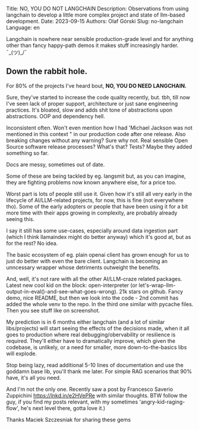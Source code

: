 Title: NO, YOU DO NOT LANGCHAIN
Description: Observations from using langchain to develop a little more complex project and state of llm-based development.
Date: 2023-09-15
Authors: Olaf Górski
Slug: no-langchain
Language: en

Langchain is nowhere near sensible production-grade level and for anything other than fancy happy-path demos it makes stuff increasingly harder. ¯\_(ツ)_/¯


## Down the rabbit hole.

For 80% of the projects I've heard bout, **NO, YOU DO NEED LANGCHAIN.**

Sure, they've started to increase the code quality recently, but. tbh, till now I've seen lack of proper support, architecture or just sane engineering practices.
It's bloated, slow and adds shit tone of abstractions upon abstractions. OOP and dependency hell.

Inconsistent often. Won't even mention how I had 'Michael Jackson was not mentioned in this context " in our production code after one release. Also breaking changes without any warning? Sure why not. Real sensible Open Source software release processes? What's that?
Tests? Maybe they added something so far.

Docs are messy, sometimes out of date.

Some of these are being tackled by eg. langsmit but, as you can imagine, they are fighting problems now known anywhere else, for a price too.

Worst part is lots of people still use it. Given how it's still all very early in the lifecycle of AI/LLM-related projects, for now, this is fine (not everywhere tho). Some of the early adopters or people that have been using it for a bit more time with their apps growing in complexity, are probably already seeing this.

I say it still has some use-cases, especially around data ingestion part (which I think llamaindex might do better anyway) which it's good at, but as for the rest? No idea.

The basic ecosystem of eg. plain openai client has grown enough for us to just do better with even the bare client. Langchain is becoming an unncessary wrapper whose detriments outweight the benefits.

And, well, it's not rare with all the other AI/LLM-craze related packages. Latest new cool kid on the block: open-interpreter (or let's-wrap-llm-output-in-eval()-and-see-what-goes-wrong). 21k stars on github. Fancy demo, nice README, but then we look into the code - 2nd commit has added the whole venv to the repo. In the third one similar with pycache files.
Then you see stuff like on screenshot.

My prediction is in 6 months either langchain (and a lot of similar libs/projects) will start seeing the effects of the decisions made, when it all goes to production where real debugging/obervability or resilience is required. They'll either have to dramatically improve, which given the codebase, is unlikely, or a need for smaller, more down-to-the-basics libs will explode.

Stop being lazy, read additional 5-10 lines of documentation and use the goddamn base lib, you'll thank me later. For simple RAG scenarios that 90% have, it's all you need.

And I'm not the only one. Recently saw a post by Francesco Saverio Zuppichini https://lnkd.in/e2HVePRe with similar thoughts. BTW follow the guy, if you find my posts relevant, with my sometimes 'angry-kid-raging-flow', he's next level there, gotta love it.)

Thanks Maciek Szczesniak for sharing these gems
